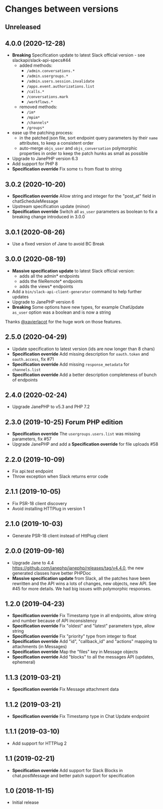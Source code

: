 # Changes between versions

## Unreleased

## 4.0.0 (2020-12-28)

* **Breaking** Specification update to latest Slack official version - see slackapi/slack-api-specs#44
  * added methods:
    * `/admin.conversations.*`
    * `/admin.usergroups.*`
    * `/admin.users.session.invalidate`
    * `/apps.event.authorizations.list`
    * `/calls.*`
    * `/conversations.mark`
    * `/workflows.*`
  * removed methods:
    * `/im*`
    * `/mpim*`
    * `/channels*`
    * `/groups*`
* ease up the patching process:
  * in the patched json file, sort endpoint query parameters by their `name` attributes, to keep a consistent order
  * auto-merge `objs_user` and `objs_conversation` polymorphic properties in order to keep the patch hunks as small as possible
* Upgrade to JanePHP version 6.3
* Add support for PHP 8
* **Specification override** Fix some `ts` from float to string

## 3.0.2 (2020-10-20)

* **Specification override** Allow string and integer for the "post_at" field in chatScheduleMessage
* Upstream specification update (minor)
* **Specification override** Switch all `as_user` parameters as boolean to fix a breaking change introduced in 3.0.0

## 3.0.1 (2020-08-26)

* Use a fixed version of Jane to avoid BC Break

## 3.0.0 (2020-08-19)

* **Massive specification update** to latest Slack official version:
  * adds all the admin* endpoints
  * adds the fileRemote* endpoints
  * adds the views* endpoints
* Add a `bin/slack-api-client-generator` command to help further updates
* Upgrade to JanePHP version 6
* **Breaking** Some options have new types, for example ChatUpdate `as_user` option was a boolean and is now a string

Thanks [@xavierlacot](https://github.com/xavierlacot) for the huge work on those features.

## 2.5.0 (2020-04-29)

* Update specification to latest version (ids are now longer than 8 chars)
* **Specification override** Add missing description for `oauth.token` and `oauth.access`, fix #71
* **Specification override** Add missing `response_metadata` for `channels.list`
* **Specification override** Add a better description completeness of bunch of endpoints

## 2.4.0 (2020-02-24)

* Upgrade JanePHP to v5.3 and PHP 7.2

## 2.3.0 (2019-10-25) Forum PHP edition

* **Specification override** The `usergroups.users.list` was missing parameters, fix #57
* Upgrade JanePHP and add a **Specification override** for file uploads #58

## 2.2.0 (2019-10-09)

* Fix api.test endpoint
* Throw exception when Slack returns error code

## 2.1.1 (2019-10-05)

* Fix PSR-18 client discovery
* Avoid installing HTTPlug in version 1

## 2.1.0 (2019-10-03)

* Generate PSR-18 client instead of HttPlug client

## 2.0.0 (2019-09-16)

* Upgrade Jane to 4.4 https://github.com/janephp/janephp/releases/tag/v4.4.0, the new generated classes have better PHPDoc
* **Massive specification update** from Slack, all the patches have been rewritten and the API wins a lots of changes, new objects, new API. See #45 for more details. We had big issues with polymorphic responses.

## 1.2.0 (2019-04-23)

* **Specification override** Fix Timestamp type in all endpoints, allow string and number because of API inconsistency
* **Specification override** Fix "oldest" and "latest" parameters type, allow string
* **Specification override** Fix "priority" type from integer to float
* **Specification override** Add "id", "callback_id" and "actions" mapping to attachments (in Messages)
* **Specification override** Map the "files" key in Message objects
* **Specification override** Add "blocks" to all the messages API (updates, ephemeral)

## 1.1.3 (2019-03-21)

* **Specification override** Fix Message attachment data

## 1.1.2 (2019-03-21)

* **Specification override** Fix Timestamp type in Chat Update endpoint

## 1.1.1 (2019-03-10)

* Add support for HTTPlug 2

## 1.1 (2019-02-21)

* **Specification override** Add support for Slack Blocks in chat.postMessage and better patch support for specification

## 1.0 (2018-11-15)

* Initial release

